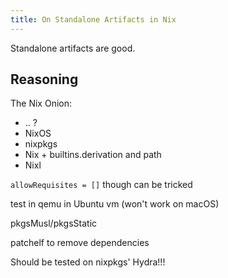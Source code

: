 ```yaml
---
title: On Standalone Artifacts in Nix
---
```


Standalone artifacts are good.

<!--more-->

## Reasoning

The Nix Onion:

* .. ?
* NixOS
* nixpkgs
* Nix + builtins.derivation and path
* Nixl

`allowRequisites = []` though can be tricked

test in qemu in Ubuntu vm (won't work on macOS)

pkgsMusl/pkgsStatic


patchelf to remove dependencies

Should be tested on nixpkgs' Hydra!!!

